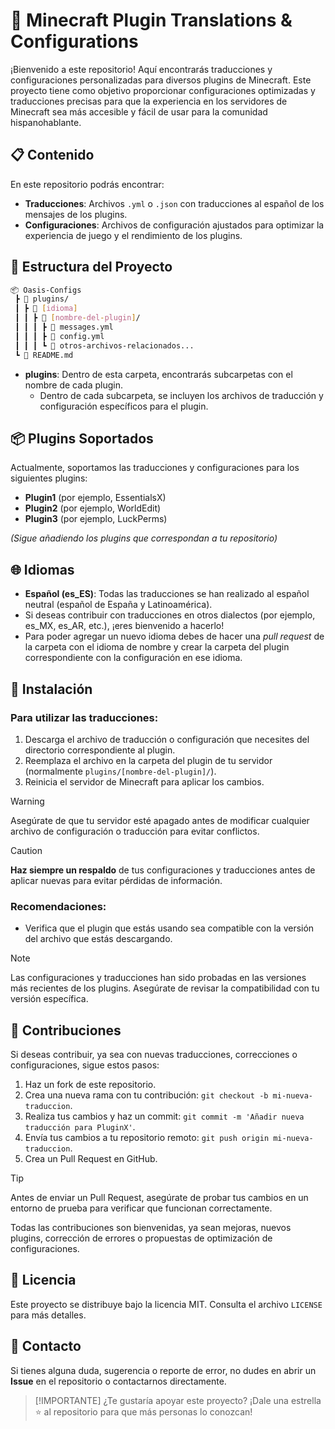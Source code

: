 # 🏰 Minecraft Plugin Translations & Configurations

¡Bienvenido a este repositorio! Aquí encontrarás traducciones y configuraciones personalizadas para diversos plugins de Minecraft. Este proyecto tiene como objetivo proporcionar configuraciones optimizadas y traducciones precisas para que la experiencia en los servidores de Minecraft sea más accesible y fácil de usar para la comunidad hispanohablante.

## 📋 Contenido

En este repositorio podrás encontrar:

- **Traducciones**: Archivos `.yml` o `.json` con traducciones al español de los mensajes de los plugins.
- **Configuraciones**: Archivos de configuración ajustados para optimizar la experiencia de juego y el rendimiento de los plugins.

## 📁 Estructura del Proyecto

```bash
📦 Oasis-Configs
 ┣ 📂 plugins/
 ┃ ┣ 📂 [idioma]
 ┃ ┃ ┣ 📂 [nombre-del-plugin]/
 ┃ ┃ ┃ ┣ 📜 messages.yml
 ┃ ┃ ┃ ┣ 📜 config.yml
 ┃ ┃ ┃ ┗ 📜 otros-archivos-relacionados...
 ┗ 📜 README.md
```

- **plugins**: Dentro de esta carpeta, encontrarás subcarpetas con el nombre de cada plugin.
  - Dentro de cada subcarpeta, se incluyen los archivos de traducción y configuración específicos para el plugin.

## 📦 Plugins Soportados

Actualmente, soportamos las traducciones y configuraciones para los siguientes plugins:

- **Plugin1** (por ejemplo, EssentialsX)
- **Plugin2** (por ejemplo, WorldEdit)
- **Plugin3** (por ejemplo, LuckPerms)

*(Sigue añadiendo los plugins que correspondan a tu repositorio)*

## 🌐 Idiomas

- **Español (es_ES)**: Todas las traducciones se han realizado al español neutral (español de España y Latinoamérica).
- Si deseas contribuir con traducciones en otros dialectos (por ejemplo, es_MX, es_AR, etc.), ¡eres bienvenido a hacerlo!
- Para poder agregar un nuevo idioma debes de hacer una *pull request* de la carpeta con el idioma de nombre y crear la carpeta del plugin correspondiente con la configuración en ese idioma.

## 🚀 Instalación

### Para utilizar las traducciones:

1. Descarga el archivo de traducción o configuración que necesites del directorio correspondiente al plugin.
2. Reemplaza el archivo en la carpeta del plugin de tu servidor (normalmente `plugins/[nombre-del-plugin]/`).
3. Reinicia el servidor de Minecraft para aplicar los cambios.

> [!WARNING] 
> Asegúrate de que tu servidor esté apagado antes de modificar cualquier archivo de configuración o traducción para evitar conflictos.

> [!CAUTION] 
> **Haz siempre un respaldo** de tus configuraciones y traducciones antes de aplicar nuevas para evitar pérdidas de información.

### Recomendaciones:

- Verifica que el plugin que estás usando sea compatible con la versión del archivo que estás descargando.

> [!NOTE]  
> Las configuraciones y traducciones han sido probadas en las versiones más recientes de los plugins. Asegúrate de revisar la compatibilidad con tu versión específica.

## 🤝 Contribuciones

Si deseas contribuir, ya sea con nuevas traducciones, correcciones o configuraciones, sigue estos pasos:

1. Haz un fork de este repositorio.
2. Crea una nueva rama con tu contribución: `git checkout -b mi-nueva-traduccion`.
3. Realiza tus cambios y haz un commit: `git commit -m 'Añadir nueva traducción para PluginX'`.
4. Envía tus cambios a tu repositorio remoto: `git push origin mi-nueva-traduccion`.
5. Crea un Pull Request en GitHub.

> [!TIP]
> Antes de enviar un Pull Request, asegúrate de probar tus cambios en un entorno de prueba para verificar que funcionan correctamente.

Todas las contribuciones son bienvenidas, ya sean mejoras, nuevos plugins, corrección de errores o propuestas de optimización de configuraciones.

## 📄 Licencia

Este proyecto se distribuye bajo la licencia MIT. Consulta el archivo `LICENSE` para más detalles.

## 💬 Contacto

Si tienes alguna duda, sugerencia o reporte de error, no dudes en abrir un **Issue** en el repositorio o contactarnos directamente.

> [!IMPORTANTE] 
> ¿Te gustaría apoyar este proyecto? ¡Dale una estrella ⭐ al repositorio para que más personas lo conozcan!
